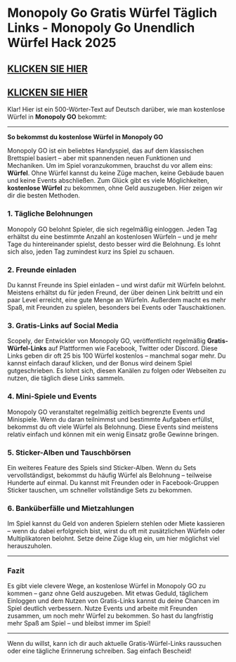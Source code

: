 # Monopoly Go Gratis Würfel Täglich Links - Monopoly Go Unendlich Würfel Hack 2025


## [KLICKEN SIE HIER](https://lookerstudio.google.com/s/vubtIUBp5Lk)
## [KLICKEN SIE HIER](https://lookerstudio.google.com/s/vubtIUBp5Lk)

Klar! Hier ist ein 500-Wörter-Text auf Deutsch darüber, wie man kostenlose Würfel in **Monopoly GO** bekommt:

---

**So bekommst du kostenlose Würfel in Monopoly GO**

Monopoly GO ist ein beliebtes Handyspiel, das auf dem klassischen Brettspiel basiert – aber mit spannenden neuen Funktionen und Mechaniken. Um im Spiel voranzukommen, brauchst du vor allem eins: **Würfel**. Ohne Würfel kannst du keine Züge machen, keine Gebäude bauen und keine Events abschließen. Zum Glück gibt es viele Möglichkeiten, **kostenlose Würfel** zu bekommen, ohne Geld auszugeben. Hier zeigen wir dir die besten Methoden.

### 1. **Tägliche Belohnungen**

Monopoly GO belohnt Spieler, die sich regelmäßig einloggen. Jeden Tag erhältst du eine bestimmte Anzahl an kostenlosen Würfeln – und je mehr Tage du hintereinander spielst, desto besser wird die Belohnung. Es lohnt sich also, jeden Tag zumindest kurz ins Spiel zu schauen.

### 2. **Freunde einladen**

Du kannst Freunde ins Spiel einladen – und wirst dafür mit Würfeln belohnt. Meistens erhältst du für jeden Freund, der über deinen Link beitritt und ein paar Level erreicht, eine gute Menge an Würfeln. Außerdem macht es mehr Spaß, mit Freunden zu spielen, besonders bei Events oder Tauschaktionen.

### 3. **Gratis-Links auf Social Media**

Scopely, der Entwickler von Monopoly GO, veröffentlicht regelmäßig **Gratis-Würfel-Links** auf Plattformen wie Facebook, Twitter oder Discord. Diese Links geben dir oft 25 bis 100 Würfel kostenlos – manchmal sogar mehr. Du kannst einfach darauf klicken, und der Bonus wird deinem Spiel gutgeschrieben. Es lohnt sich, diesen Kanälen zu folgen oder Webseiten zu nutzen, die täglich diese Links sammeln.

### 4. **Mini-Spiele und Events**

Monopoly GO veranstaltet regelmäßig zeitlich begrenzte Events und Minispiele. Wenn du daran teilnimmst und bestimmte Aufgaben erfüllst, bekommst du oft viele Würfel als Belohnung. Diese Events sind meistens relativ einfach und können mit ein wenig Einsatz große Gewinne bringen.

### 5. **Sticker-Alben und Tauschbörsen**

Ein weiteres Feature des Spiels sind Sticker-Alben. Wenn du Sets vervollständigst, bekommst du häufig Würfel als Belohnung – teilweise Hunderte auf einmal. Du kannst mit Freunden oder in Facebook-Gruppen Sticker tauschen, um schneller vollständige Sets zu bekommen.

### 6. **Banküberfälle und Mietzahlungen**

Im Spiel kannst du Geld von anderen Spielern stehlen oder Miete kassieren – wenn du dabei erfolgreich bist, wirst du oft mit zusätzlichen Würfeln oder Multiplikatoren belohnt. Setze deine Züge klug ein, um hier möglichst viel herauszuholen.

---

### Fazit

Es gibt viele clevere Wege, an kostenlose Würfel in Monopoly GO zu kommen – ganz ohne Geld auszugeben. Mit etwas Geduld, täglichem Einloggen und dem Nutzen von Gratis-Links kannst du deine Chancen im Spiel deutlich verbessern. Nutze Events und arbeite mit Freunden zusammen, um noch mehr Würfel zu bekommen. So hast du langfristig mehr Spaß am Spiel – und bleibst immer im Spiel!

---

Wenn du willst, kann ich dir auch aktuelle Gratis-Würfel-Links raussuchen oder eine tägliche Erinnerung schreiben. Sag einfach Bescheid!
